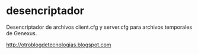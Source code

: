 # desencriptador

Desencriptador de archivos client.cfg y server.cfg para archivos temporales de Genexus.

http://otroblogdetecnologias.blogspot.com


